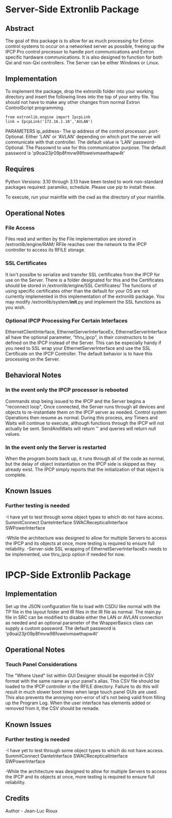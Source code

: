 # Server-Side Extronlib Package
## Abstract
The goal of this package is to allow for as much processing for Extron control systems to occur on a networked server as possible, freeing up the IPCP Pro control processor to handle port communications and Extron specific hardware communications.  It is also designed to function for both Qxi and non-Qxi controllers.
The Server can be either Windows or Linux.


## Implementation
To implement the package, drop the extronlib folder into your working directory and insert the following lines into the top of your entry file.  You should not have to make any other changes from normal Extron ControlScript programming.
```
from extronlib.engine import IpcpLink
link = IpcpLink('172.16.1.10','AVLAN')
```
PARAMETERS
ip_address- The ip address of the control processor.
port- Optional. Either 'LAN' or 'AVLAN' depending on which port the server will communicate with that controller. The default value is 'LAN'
password- Optional. The Passowrd to use for this communication purpose. The default password is 'p9oai23jr09p8fmvw98foweivmawthapw4t'


## Requires
Python Versions: 3.10 through 3.13 have been tested to work
non-standard packages required: paramiko, schedule.  Please use pip to install these.

To execute, run your mainfile with the cwd as the directory of your mainfile.


## Operational Notes
### File Access
Files read and written by the File implementation are stored in /extronlib/engine/RAM/
RFile reaches over the network to the IPCP controller to access its RFILE storage.

### SSL Certificates
It isn't posslbe to serialize and transfer SSL certificates from the IPCP for use on the Server.
There is a folder designated for this and the Certificates should be stored in /extronlib/engine/SSL Certificates/
The functions of using specific certificates other than the default for your OS are not currently implemented in this implementation of the extronlib package.
You may modify /extronlib/system/__init__.py and implement the SSL functions as you wish.

### Optional IPCP Processing For Certain Interfaces
EthernetClientInterface, EthernetServerInterfaceEx, EthernetServerInterface all have the optional parameter, "thru_ipcp", in their constructors to be defined on the IPCP instead of the Server.  This can be especially handy if you need to SSL wrap your EthernetServerInterface and use the SSL Certificate on the IPCP Controller.
The default behavior is to have this processing on the Server.


## Behavioral Notes
### In the event only the IPCP processor is rebooted
Commands stop being issued to the IPCP and the Server begins a "reconnect loop",
Once connected, the Server runs through all devices and objects to re-instantiate them on the IPCP server as needed.
Control system Operations then resume as normal.  During this process, any Timers and Waits will continue to execute, although functions through the IPCP will not actually be sent.  SendAndWaits will return '' and queries will return null values.

### In the event only the Server is restarted
When the program boots back up, it runs through all of the code as normal, but the delay of object instantiation on the IPCP side is skipped as they already exist.
The IPCP simply reports that the initialization of that object is complete.


## Known Issues
### Further testing is needed
-I have yet to test through some object types to which do not have access.
SummitConnect
DanteInterface
SWACRecepticalInterface
SWPowerInterface

-While the architecture was designed to allow for multiple Servers to access the IPCP and its objects at once, more testing is required to ensure full reliability.
-Server-side SSL wrapping of EthernetServerInterfaceEx needs to be implemented, use thru_ipcp option if needed for now.


# IPCP-Side Extronlib Package
## Implementation
Set up the JSON configuration file to load with CSDU like normal with the TP file in the layout folder and IR files in the IR file as normal.
The main.py file in SRC can be modified to disable either the LAN or AVLAN connection as needed and an optional parameter of the WrapperBasics class can supply a custom password.
The default password is 'p9oai23jr09p8fmvw98foweivmawthapw4t'


## Operational Notes
### Touch Panel Considerations
The "Where Used" list within GUI Designer should be exported in CSV format with the same name as your panel's alias.  This CSV file should be loaded to the IPCP controller in the RFILE directory.
Failure to do this will result in much slower boot times when large touch panel GUIs are used.
This also prevents the annoying non-error of id's not being valid from filling up the Program Log.
When the user interface has elements added or removed from it, the CSV should be remade.


## Known Issues
### Further testing is needed
-I have yet to test through some object types to which do not have access.
SummitConnect
DanteInterface
SWACRecepticalInterface
SWPowerInterface

-While the architecture was designed to allow for multiple Servers to access the IPCP and its objects at once, more testing is required to ensure full reliability.

## Credits
Author - Jean-Luc Rioux
